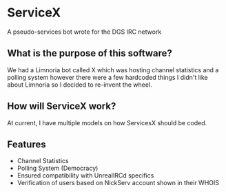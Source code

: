 # ServiceX
A pseudo-services bot wrote for the DGS IRC network

## What is the purpose of this software?
We had a Limnoria bot called X which was hosting channel statistics and a polling system however there were a few hardcoded things I didn't like about Limnoria so I decided to re-invent the wheel.

## How will ServiceX work?
At current, I have multiple models on how ServicesX should be coded.

## Features
* Channel Statistics
* Polling System (Democracy)
* Ensured compatibility with UnrealIRCd specifics
* Verification of users based on NickServ account shown in their WHOIS

